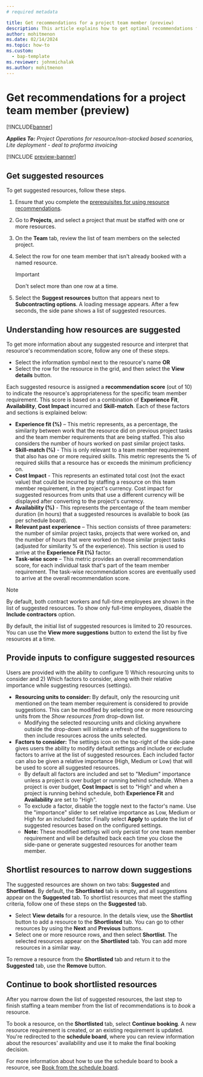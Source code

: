```yaml
---
# required metadata

title: Get recommendations for a project team member (preview)
description: This article explains how to get optimal recommendations for team members before you book them on a project.
author: mohitmenon
ms.date: 02/14/2024
ms.topic: how-to
ms.custom: 
  - bap-template
ms.reviewer: johnmichalak
ms.author: mohitmenon
---
```


# Get recommendations for a project team member (preview)

[!INCLUDE[banner](../includes/banner.md)]

_**Applies To:** Project Operations for resource/non-stocked based scenarios, Lite deployment - deal to proforma invoicing_

[!INCLUDE [preview-banner](../includes/preview-banner.md)]

## Get suggested resources

To get suggested resources, follow these steps.

1. Ensure that you complete the [prerequisites for using resource recommendations](./getting-started-with-resource-recommendations.md).
1. Go to **Projects**, and select a project that must be staffed with one or more resources.
1. On the **Team** tab, review the list of team members on the selected project.
1. Select the row for one team member that isn't already booked with a named resource.

    > [!IMPORTANT]
    > Don't select more than one row at a time.
1. Select the **Suggest resources** button that appears next to **Subcontracting options**. A loading message appears. After a few seconds, the side pane shows a list of suggested resources.


## Understanding how resources are suggested

To get more information about any suggested resource and interpret that resource's recommendation score, follow any one of these steps.
  - Select the information symbol next to the resource's name **OR**
  - Select the row for the resource in the grid, and then select the **View details** button.

Each suggested resource is assigned a **recommendation score** (out of 10) to indicate the resource's appropriateness for the specific team member requirement. This score is based on a combination of **Experience Fit**, **Availability**, **Cost Impact** incurred and **Skill-match**. Each of these factors and sections is explained below:
- **Experience fit (%)** – This metric represents, as a percentage, the similarity between work that the resource did on previous project tasks and the team member requirements that are being staffed. This also considers the number of hours worked on past similar project tasks.
- **Skill-match (%)** - This is only relevant to a team member requirement that also has one or more required skills. This metric represents the % of required skills that a resource has or exceeds the minimum proficiency on.
- **Cost Impact** - This represents an estimated total cost (not the exact value) that could be incurred by staffing a resource on this team member requirement, in the project's currency. Cost impact for suggested resources from units that use a different currency will be displayed after converting to the project's currency.
- **Availability (%)** - This represents the percentage of the team member duration (in hours) that a suggested resources is available to book (as per schedule board).
- **Relevant past experience** – This section consists of three parameters: the number of similar project tasks, projects that were worked on, and the number of hours that were worked on those similar project tasks (adjusted for similarity % of the experience). This section is used to arrive at the **Experience Fit (%)** factor.
- **Task-wise score** – This metric provides an overall recommendation score, for each individual task that's part of the team member requirement. The task-wise recommendation scores are eventually used to arrive at the overall recommendation score.

> [!NOTE]
> By default, both contract workers and full-time employees are shown in the list of suggested resources. To show only full-time employees, disable the **Include contractors** option.
>
> By default, the initial list of suggested resources is limited to 20 resources. You can use the **View more suggestions** button to extend the list by five resources at a time.


## Provide inputs to configure suggested resources

Users are provided with the ability to configure 1) Which resourcing units to consider and 2) Which factors to consider, along with their relative importance while suggesting resources (settings).

- **Resourcing units to consider:** By default, only the resourcing unit mentioned on the team member requirement is considered to provide suggestions. This can be modified by selecting one or more resourcing units from the _Show resources from_ drop-down list.
  - Modifying the selected resourcing units and clicking anywhere outside the drop-down will initiate a refresh of the suggestions to then include resources across the units selected.
- **Factors to consider:** The settings icon on the top-right of the side-pane gives users the ability to modify default settings and include or exclude factors to arrive at the list of suggested resources. Each included factor can also be given a relative importance (High, Medium or Low) that will be used to score all suggested resources.
  - By default all factors are included and set to "Medium" importance unless a project is over budget or running behind schedule. When a project is over budget, **Cost Impact** is set to "High" and when a project is running behind schedule, both **Experience Fit** and **Availability** are set to "High".
  - To exclude a factor, disable the toggle next to the factor's name. Use the "importance" slider to set relative importance as Low, Medium or High for an included factor. Finally select **Apply** to update the list of suggested resources based on the configured settings.
  - **Note:** These modified settings will only persist for one team member requirement and will be defaulted back each time you close the side-pane or generate suggested resources for another team member.


## Shortlist resources to narrow down suggestions

The suggested resources are shown on two tabs: **Suggested** and **Shortlisted**. By default, the **Shortlisted** tab is empty, and all suggestions appear on the **Suggested** tab. To shortlist resources that meet the staffing criteria, follow one of these steps on the **Suggested** tab.

- Select **View details** for a resource. In the details view, use the **Shortlist** button to add a resource to the **Shortlisted** tab. You can go to other resources by using the **Next** and **Previous** buttons.
- Select one or more resource rows, and then select **Shortlist**. The selected resources appear on the **Shortlisted** tab. You can add more resources in a similar way.

To remove a resource from the **Shortlisted** tab and return it to the **Suggested** tab, use the **Remove** button.

## Continue to book shortlisted resources

After you narrow down the list of suggested resources, the last step to finish staffing a team member from the list of recommendations is to *book* a resource.

To book a resource, on the **Shortlisted** tab, select **Continue booking**. A new resource requirement is created, or an existing requirement is updated. You're redirected to the **schedule board**, where you can review information about the resources' availability and use it to make the final booking decision.

For more information about how to use the schedule board to book a resource, see [Book from the schedule board](/dynamics365/project-operations/resource-management/book-project#book-from-the-schedule-board).
